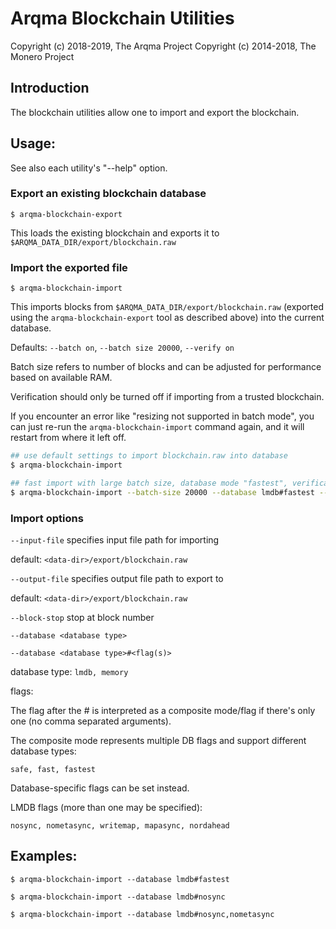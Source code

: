 # Arqma Blockchain Utilities

Copyright (c) 2018-2019, The Arqma Project
Copyright (c) 2014-2018, The Monero Project

## Introduction

The blockchain utilities allow one to import and export the blockchain.

## Usage:

See also each utility's "--help" option.

### Export an existing blockchain database

`$ arqma-blockchain-export`

This loads the existing blockchain and exports it to `$ARQMA_DATA_DIR/export/blockchain.raw`

### Import the exported file

`$ arqma-blockchain-import`

This imports blocks from `$ARQMA_DATA_DIR/export/blockchain.raw` (exported using the
`arqma-blockchain-export` tool as described above) into the current database.

Defaults: `--batch on`, `--batch size 20000`, `--verify on`

Batch size refers to number of blocks and can be adjusted for performance based on available RAM.

Verification should only be turned off if importing from a trusted blockchain.

If you encounter an error like "resizing not supported in batch mode", you can just re-run
the `arqma-blockchain-import` command again, and it will restart from where it left off.

```bash
## use default settings to import blockchain.raw into database
$ arqma-blockchain-import

## fast import with large batch size, database mode "fastest", verification off
$ arqma-blockchain-import --batch-size 20000 --database lmdb#fastest --verify off

```

### Import options

`--input-file`
specifies input file path for importing

default: `<data-dir>/export/blockchain.raw`

`--output-file`
specifies output file path to export to

default: `<data-dir>/export/blockchain.raw`

`--block-stop`
stop at block number

`--database <database type>`

`--database <database type>#<flag(s)>`

database type: `lmdb, memory`

flags:

The flag after the # is interpreted as a composite mode/flag if there's only
one (no comma separated arguments).

The composite mode represents multiple DB flags and support different database types:

`safe, fast, fastest`

Database-specific flags can be set instead.

LMDB flags (more than one may be specified):

`nosync, nometasync, writemap, mapasync, nordahead`

## Examples:

```
$ arqma-blockchain-import --database lmdb#fastest

$ arqma-blockchain-import --database lmdb#nosync

$ arqma-blockchain-import --database lmdb#nosync,nometasync
```
